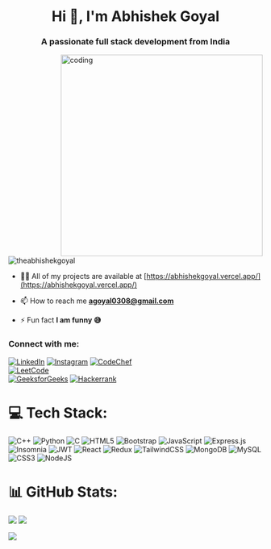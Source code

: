 <h1 align="center">Hi 👋, I'm Abhishek Goyal</h1>
<h3 align="center">A passionate full stack development from India</h3>
<img align='right' alt='coding' width="400" src="https://user-images.githubusercontent.com/55389276/140866485-8fb1c876-9a8f-4d6a-98dc-08c4981eaf70.gif"/>
<p align="left"> <img src="https://komarev.com/ghpvc/?username=theabhishekgoyal&label=Profile%20views&color=0e75b6&style=flat" alt="theabhishekgoyal" /> </p>

- 👨‍💻 All of my projects are available at [https://abhishekgoyal.vercel.app/](https://abhishekgoyal.vercel.app/)

- 📫 How to reach me **agoyal0308@gmail.com**

- ⚡ Fun fact **I am funny 😅**

### Connect with me:

[![LinkedIn](https://img.shields.io/badge/LinkedIn-%230077B5.svg?logo=linkedin&logoColor=white)](https://www.linkedin.com/in/agoyal0308/)
[![Instagram](https://img.shields.io/badge/Instagram-%23E4405F.svg?logo=Instagram&logoColor=white)](https://instagram.com/agoyal0308)
[![CodeChef](https://img.shields.io/badge/CodeChef-%235B4638.svg?logo=codechef&logoColor=white)](https://www.codechef.com/users/coder_pro2004)  
[![LeetCode](https://img.shields.io/badge/LeetCode-%23FFA116.svg?logo=leetcode&logoColor=white)](https://leetcode.com/agoyal0308/)  
[![GeeksforGeeks](https://img.shields.io/badge/GeeksforGeeks-%2300C853.svg?logo=geeksforgeeks&logoColor=white)](https://auth.geeksforgeeks.org/user/agoyal0308)
[![Hackerrank](https://img.shields.io/badge/hackerrank-%2300C853.svg?logo=hackerrank&logoColor=white)](https://www.hackerrank.com/profile/agoyal0308)

# 💻 Tech Stack:
![C++](https://img.shields.io/badge/c++-%2300599C.svg?style=for-the-badge&logo=c%2B%2B&logoColor=white) 
![Python](https://img.shields.io/badge/python-6DA55F?style=for-the-badge&logo=python&logoColor=white)
![C](https://img.shields.io/badge/c-%2300599C.svg?style=for-the-badge&logo=c&logoColor=white) 
![HTML5](https://img.shields.io/badge/html5-%23E34F26.svg?style=for-the-badge&logo=html5&logoColor=white)
![Bootstrap ](https://img.shields.io/badge/bootstrap-%23E34F26.svg?style=for-the-badge&logo=bootstrap&logoColor=white) 
![JavaScript](https://img.shields.io/badge/javascript-%23323330.svg?style=for-the-badge&logo=javascript&logoColor=%23F7DF1E) 
![Express.js](https://img.shields.io/badge/express.js-%23404d59.svg?style=for-the-badge&logo=express&logoColor=%2361DAFB) 
![Insomnia](https://img.shields.io/badge/Insomnia-black?style=for-the-badge&logo=insomnia&logoColor=5849BE) 
![JWT](https://img.shields.io/badge/JWT-black?style=for-the-badge&logo=JSON%20web%20tokens) 
![React](https://img.shields.io/badge/react-%2320232a.svg?style=for-the-badge&logo=react&logoColor=%2361DAFB) 
![Redux](https://img.shields.io/badge/redux-%23593d88.svg?style=for-the-badge&logo=redux&logoColor=white) 
![TailwindCSS](https://img.shields.io/badge/tailwindcss-%2338B2AC.svg?style=for-the-badge&logo=tailwind-css&logoColor=white) 
![MongoDB](https://img.shields.io/badge/MongoDB-%234ea94b.svg?style=for-the-badge&logo=mongodb&logoColor=white) 
![MySQL](https://img.shields.io/badge/mysql-4479A1.svg?style=for-the-badge&logo=mysql&logoColor=white) 
![CSS3](https://img.shields.io/badge/css3-%231572B6.svg?style=for-the-badge&logo=css3&logoColor=white) 
![NodeJS](https://img.shields.io/badge/node.js-6DA55F?style=for-the-badge&logo=node.js&logoColor=white)




# 📊 GitHub Stats:
![](https://github-readme-stats.vercel.app/api/top-langs/?username=theabhishekgoyal&theme=dark&hide_border=false&include_all_commits=false&count_private=false&layout=compact)
  ![](https://github-readme-stats.vercel.app/api?username=theabhishekgoyal&theme=dark&hide_border=false&include_all_commits=false&count_private=false)<br/>


  ![](https://github-readme-streak-stats.herokuapp.com/?user=theabhishekgoyal&theme=dark&hide_border=false)<br/>






